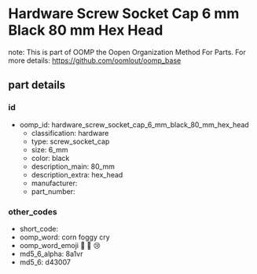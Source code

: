 # Hardware Screw Socket Cap 6 mm Black 80 mm Hex Head  

note: This is part of OOMP the Oopen Organization Method For Parts. For more details: https://github.com/oomlout/oomp_base

##  part details





### id
* oomp_id: hardware_screw_socket_cap_6_mm_black_80_mm_hex_head
  * classification: hardware
  * type: screw_socket_cap
  * size: 6_mm
  * color: black
  * description_main: 80_mm
  * description_extra: hex_head
  * manufacturer: 
  * part_number: 

### other_codes
* short_code: 
* oomp_word: corn foggy cry
* oomp_word_emoji :corn: :foggy: :cry:
* md5_6_alpha: 8a1vr
* md5_6: d43007